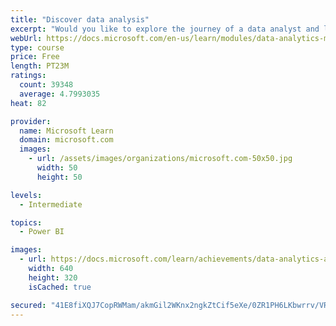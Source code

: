 ```yaml
---
title: "Discover data analysis"
excerpt: "Would you like to explore the journey of a data analyst and learn how a data analyst tells a story with data? In this module, you will explore the different roles in data and learn the different tasks of a data analyst."
webUrl: https://docs.microsoft.com/en-us/learn/modules/data-analytics-microsoft/
type: course
price: Free
length: PT23M
ratings:
  count: 39348
  average: 4.7993035
heat: 82

provider:
  name: Microsoft Learn
  domain: microsoft.com
  images:
    - url: /assets/images/organizations/microsoft.com-50x50.jpg
      width: 50
      height: 50

levels:
  - Intermediate

topics:
  - Power BI

images:
  - url: https://docs.microsoft.com/learn/achievements/data-analytics-and-microsoft-social.png
    width: 640
    height: 320
    isCached: true

secured: "41E8fiXQJ7CopRWMam/akmGil2WKnx2ngkZtCif5eXe/0ZR1PH6LKbwrrv/VRFVDkZ3iZNwXfIm043L6ye7Bxb6chfO1SXqefVlpu50bf19fV/YxUwMDKSUi0P9Mm0G/AB7N8aHDlZNTMZ3SaxPse8WXECHTctxprj2dFbX1Q5MnA3gaz9Lg/6AuXxrv+2RKfG+bfuNUKk9Wdv9dozqZ8DF6q3Pav1PNT/oodwGKhBCg2xlmmL96zWRACx33t7YYj9Cg2dYqyDQrAAkxSLLpdqhB2sYMNZnLe/7AN4CjIVqIB2MMxcav+qOkiq8+o+FS3ofc52OpdGQ0M68bGsDe5u1K8R+u3lmkdPqSX7tT29J7pCiuTLM5IPeFkhPJJdNo4mzvmPhlE6yBQnPN95n4gv/HB2AvuI7FOmgb13aoqmFgzr8Kc0NZRy3HnCpnvJaI;stNVKxJcHTRGEpZwDtaLPA=="
---
```


